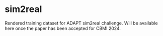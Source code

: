 # sim2real
Rendered training dataset for ADAPT sim2real challenge.
Will be available here once the paper has been accepted for CBMI 2024.
